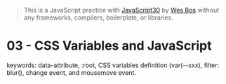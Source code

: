 > This is a JavaScript practice with [JavaScript30](https://javascript30.com/) by [Wes Bos](https://github.com/wesbos) without any frameworks, compilers, boilerplate, or libraries.

# 03 - CSS Variables and JavaScript
keywords: data-attribute, :root, CSS variables definition (var(--xxx), filter: blur(), change event, and mousemove event.